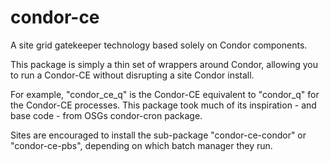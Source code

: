 condor-ce
=========

A site grid gatekeeper technology based solely on Condor components.

This package is simply a thin set of wrappers around Condor, allowing you to
run a Condor-CE without disrupting a site Condor install.

For example, "condor_ce_q" is the Condor-CE equivalent to "condor_q" for the
Condor-CE processes.  This package took much of its inspiration - and base 
code - from OSGs condor-cron package.

Sites are encouraged to install the sub-package "condor-ce-condor" or
"condor-ce-pbs", depending on which batch manager they run.

